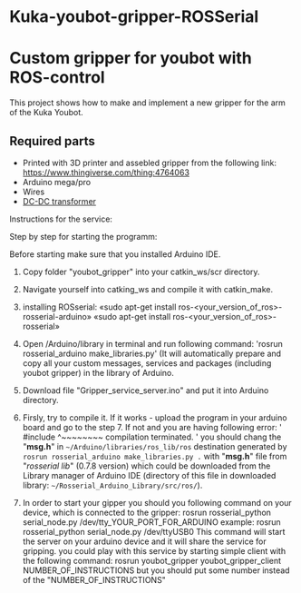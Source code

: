 # Kuka-youbot-gripper-ROSSerial

Custom gripper for youbot with ROS-control 
========================

This project shows how to make and implement a new gripper for the arm of the Kuka Youbot.

Required parts
-------------------------

-   Printed with 3D printer and assebled gripper from the following link: https://www.thingiverse.com/thing:4764063
-   Arduino mega/pro
-   Wires
-   [DC-DC transformer ](https://www.amazon.de/LAOMAO-Wandler-einstellbar-Spannungswandler-Converter/dp/B00HV4EPG8/ref=asc_df_B00HV4EPG8/?tag=googshopde-21&linkCode=df0&hvadid=231941675984&hvpos=&hvnetw=g&hvrand=3852759402861473550&hvpone=&hvptwo=&hvqmt=&hvdev=c&hvdvcmdl=&hvlocint=&hvlocphy=9068552&hvtargid=pla-420005320986&psc=1&th=1&psc=1)

Instructions for the service:

Step by step for starting the programm:

Before starting make sure that you installed Arduino IDE.

1. Copy folder "youbot_gripper" into your catkin_ws/scr directory.
2. Navigate yourself into catking_ws and compile it with catkin_make.
3. installing ROSserial:
    «sudo apt-get install ros-<your_version_of_ros>-rosserial-arduino»
    «sudo apt-get install ros-<your_version_of_ros>-rosserial»
4. Open <your Arduino directory>/Arduino/library in terminal and run following command:
    'rosrun rosserial_arduino make_libraries.py'  (It will automatically prepare and copy all your custom messages, services and packages (including youbot gripper) in the library of Arduino.
5. Download file "Gripper_service_server.ino" and put it into Arduino directory.
6. Firsly, try to compile it. If it works - upload the program in your arduino board and go to the step 7. If not and you are having following error:
' #include <cstring>
          ^~~~~~~~~
compilation terminated. ' 
    you should  chang the  "**msg.h**" in `~/Arduino/libraries/ros_lib/ros`  destination generated by `rosrun rosserial_arduino make_libraries.py .` with "**msg.h**" file from "*rosserial lib*" (0.7.8 version) which could be downloaded from the Library manager of Arduino IDE (directory of this file in downloaded library: `~/Rosserial_Arduino_Library/src/ros/`).  

   
7. In order to start your gipper you should you following command on your device, which is connected to the gripper:
        rosrun rosserial_python serial_node.py /dev/tty_YOUR_PORT_FOR_ARDUINO 
        example: rosrun rosserial_python serial_node.py /dev/ttyUSB0
    This command will start the server on your arduino device and it will share the service for gripping.
        you could play with this service by starting simple client with the following command:
        rosrun youbot_gripper youbot_gripper_client NUMBER_OF_INSTRUCTIONS 
        but you should put some number instead of the "NUMBER_OF_INSTRUCTIONS"
        
                                 
